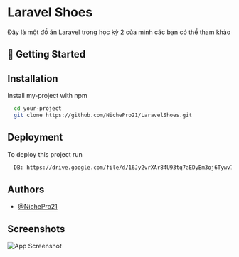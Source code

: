 
# Laravel Shoes

Đây là một đồ án Laravel trong học kỳ 2 của mình các bạn có thể tham khảo


## 🚀 Getting Started


## Installation

Install my-project with npm

```bash
  cd your-project
  git clone https://github.com/NichePro21/LaravelShoes.git
```

    
## Deployment

To deploy this project run

```bash
  DB: https://drive.google.com/file/d/16Jy2vrXAr84U93tq7aEDyBm3oj6Tywv7/view?usp=sharing
```


## Authors

- [@NichePro21](http://github.com/NichePro21/LaravelShoes)


## Screenshots

![App Screenshot](https://i.ibb.co/XXc5n96/default1.png)

